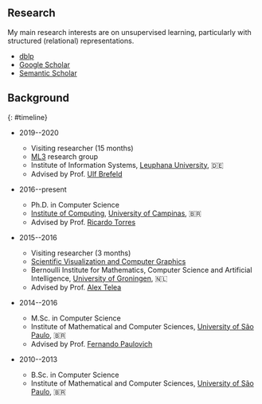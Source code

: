 ## Research

My main research interests are on unsupervised learning, particularly with structured (relational) representations.

* [dblp](https://dblp.uni-trier.de/pers/hd/f/Fadel:Samuel_G=)
* [Google Scholar](https://scholar.google.com/citations?user=IV7luZsAAAAJ)
* [Semantic Scholar](https://www.semanticscholar.org/author/Samuel-G.-Fadel/2420623)


## Background

{: #timeline}

- 2019--2020
  + Visiting researcher (15 months)
  + [ML3](http://ml3.leuphana.de/) research group
  + Institute of Information Systems, [Leuphana University](https://www.leuphana.de/), 🇩🇪
  + Advised by Prof. [Ulf Brefeld](https://scholar.google.com/citations?user=oWmjswoAAAAJ)

- 2016--present
  + Ph.D. in Computer Science
  + [Institute of Computing](https://www.ic.unicamp.br/), [University of Campinas](https://www.unicamp.br/), 🇧🇷
  + Advised by Prof. [Ricardo Torres](https://scholar.google.com/citations?user=IGZ5WmgAAAAJ)

- 2015--2016
  + Visiting researcher (3 months)
  + [Scientific Visualization and Computer Graphics](http://www.cs.rug.nl/svcg/)
  + Bernoulli Institute for Mathematics, Computer Science and Artificial Intelligence, [University of Groningen](https://www.rug.nl/), 🇳🇱
  + Advised by Prof. [Alex Telea](https://scholar.google.com/citations?user=VspO6ZUAAAAJ)

- 2014--2016
  + M.Sc. in Computer Science
  + Institute of Mathematical and Computer Sciences, [University of São Paulo](https://www.usp.br/), 🇧🇷
  + Advised by Prof. [Fernando Paulovich](https://scholar.google.com/citations?user=TmMJsJkAAAAJ)

- 2010--2013
  + B.Sc. in Computer Science
  + Institute of Mathematical and Computer Sciences, [University of São Paulo](https://www.usp.br/), 🇧🇷

